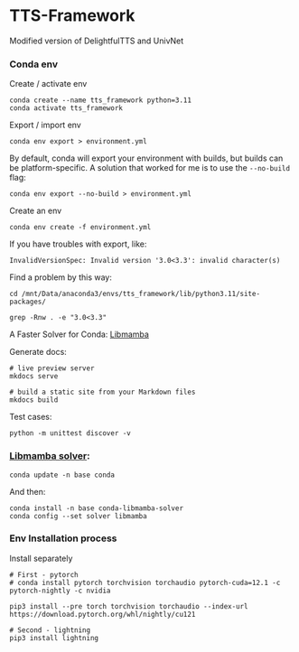 # TTS-Framework
Modified version of DelightfulTTS and UnivNet

### Conda env

Create / activate env

```
conda create --name tts_framework python=3.11
conda activate tts_framework
```

Export / import env

```
conda env export > environment.yml
```

By default, conda will export your environment with builds, but builds can be platform-specific.
A solution that worked for me is to use the `--no-build` flag:

```
conda env export --no-build > environment.yml
```

Create an env
```
conda env create -f environment.yml
```

If you have troubles with export, like:
```
InvalidVersionSpec: Invalid version '3.0<3.3': invalid character(s)                                                           
```

Find a problem by this way:

```
cd /mnt/Data/anaconda3/envs/tts_framework/lib/python3.11/site-packages/

grep -Rnw . -e "3.0<3.3"

```

A Faster Solver for Conda: [Libmamba](https://www.anaconda.com/blog/a-faster-conda-for-a-growing-community)


Generate docs:


```
# live preview server
mkdocs serve

# build a static site from your Markdown files
mkdocs build
```

Test cases:

```
python -m unittest discover -v
```

### [Libmamba solver](https://www.anaconda.com/blog/a-faster-conda-for-a-growing-community):

```
conda update -n base conda
```

And then:

```
conda install -n base conda-libmamba-solver
conda config --set solver libmamba
```

### Env Installation process

Install separately

```
# First - pytorch
# conda install pytorch torchvision torchaudio pytorch-cuda=12.1 -c pytorch-nightly -c nvidia

pip3 install --pre torch torchvision torchaudio --index-url https://download.pytorch.org/whl/nightly/cu121

# Second - lightning
pip3 install lightning
```